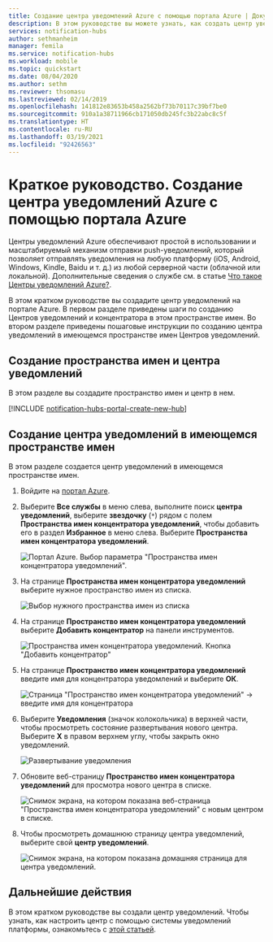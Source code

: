 ```yaml
---
title: Создание центра уведомлений Azure с помощью портала Azure | Документация Майкрософт
description: В этом руководстве вы можете узнать, как создать центр уведомлений Azure с помощью портала Azure.
services: notification-hubs
author: sethmanheim
manager: femila
ms.service: notification-hubs
ms.workload: mobile
ms.topic: quickstart
ms.date: 08/04/2020
ms.author: sethm
ms.reviewer: thsomasu
ms.lastreviewed: 02/14/2019
ms.openlocfilehash: 141812e83653b458a2562bf73b70117c39bf7be0
ms.sourcegitcommit: 910a1a38711966cb171050db245fc3b22abc8c5f
ms.translationtype: HT
ms.contentlocale: ru-RU
ms.lasthandoff: 03/19/2021
ms.locfileid: "92426563"
---
```

# <a name="quickstart-create-an-azure-notification-hub-in-the-azure-portal"></a>Краткое руководство. Создание центра уведомлений Azure с помощью портала Azure

Центры уведомлений Azure обеспечивают простой в использовании и масштабируемый механизм отправки push-уведомлений, который позволяет отправлять уведомления на любую платформу (iOS, Android, Windows, Kindle, Baidu и т. д.) из любой серверной части (облачной или локальной). Дополнительные сведения о службе см. в статье [Что такое Центры уведомлений Azure?](notification-hubs-push-notification-overview.md).

В этом кратком руководстве вы создадите центр уведомлений на портале Azure. В первом разделе приведены шаги по созданию Центров уведомлений и концентратора в этом пространстве имен. Во втором разделе приведены пошаговые инструкции по созданию центра уведомлений в имеющемся пространстве имен Центров уведомлений.

## <a name="create-a-namespace-and-a-notification-hub"></a>Создание пространства имен и центра уведомлений

В этом разделе вы создадите пространство имен и центр в нем.

[!INCLUDE [notification-hubs-portal-create-new-hub](../../includes/notification-hubs-portal-create-new-hub.md)]

## <a name="create-a-notification-hub-in-an-existing-namespace"></a>Создание центра уведомлений в имеющемся пространстве имен

В этом разделе создается центр уведомлений в имеющемся пространстве имен.

1. Войдите на [портал Azure](https://portal.azure.com).
2. Выберите **Все службы** в меню слева, выполните поиск **центра уведомлений**, выберите **звездочку** (`*`) рядом с полем **Пространства имен концентратора уведомлений**, чтобы добавить его в раздел **Избранное** в меню слева. Выберите **Пространства имен концентратора уведомлений**.

      ![Портал Azure. Выбор параметра "Пространства имен концентратора уведомлений".](./media/create-notification-hub-portal/select-notification-hub-namespaces-all-services.png)
3. На странице **Пространства имен концентратора уведомлений** выберите нужное пространство имен из списка.

      ![Выбор нужного пространства имен из списка](./media/create-notification-hub-portal/select-namespace.png)
4. На странице **Пространство имен концентратора уведомлений** выберите **Добавить концентратор** на панели инструментов.

      ![Пространства имен концентратора уведомлений. Кнопка "Добавить концентратор"](./media/create-notification-hub-portal/add-hub-button.png)
5. На странице **Пространство имен концентратора уведомлений** введите имя для концентратора уведомлений и выберите **ОК**.

      ![Страница "Пространство имен концентратора уведомлений" -> введите имя для концентратора](./media/create-notification-hub-portal/new-notification-hub-page.png)
6. Выберите **Уведомления** (значок колокольчика) в верхней части, чтобы просмотреть состояние развертывания нового центра. Выберите **X** в правом верхнем углу, чтобы закрыть окно уведомлений.

      ![Развертывание уведомления](./media/create-notification-hub-portal/deployment-notification.png)
7. Обновите веб-страницу **Пространство имен концентратора уведомлений** для просмотра нового центра в списке.

      ![Снимок экрана, на котором показана веб-страница "Пространства имен концентратора уведомлений" с новым центром в списке.](./media/create-notification-hub-portal/new-hub-in-list.png)
8. Чтобы просмотреть домашнюю страницу центра уведомлений, выберите свой **центр уведомлений**.

      ![Снимок экрана, на котором показана домашняя страница для центра уведомлений.](./media/create-notification-hub-portal/hub-home-page.png)

## <a name="next-steps"></a>Дальнейшие действия

В этом кратком руководстве вы создали центр уведомлений. Чтобы узнать, как настроить центр с помощью системы уведомлений платформы, ознакомьтесь с [этой статьей](configure-notification-hub-portal-pns-settings.md).

